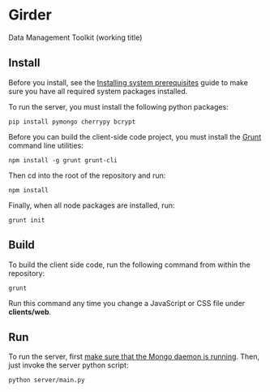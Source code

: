 Girder
======

Data Management Toolkit (working title)

## Install

Before you install, see the [Installing system prerequisites](docs/manual/system_install.md)
guide to make sure you have all required system packages installed.

To run the server, you must install the following python packages:

    pip install pymongo cherrypy bcrypt

Before you can build the client-side code project, you must install the [Grunt](http://gruntjs.com)
command line utilities:

    npm install -g grunt grunt-cli

Then cd into the root of the repository and run:

    npm install

Finally, when all node packages are installed, run:

    grunt init

## Build

To build the client side code, run the following command from within the repository:

    grunt

Run this command any time you change a JavaScript or CSS file under __clients/web__.

## Run

To run the server, first [make sure that the Mongo daemon is running](docs/manual/run_mongo.md).
Then, just invoke the server python script:

    python server/main.py


